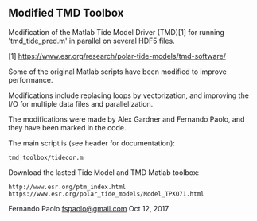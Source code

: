 ## Modified TMD Toolbox

Modification of the Matlab Tide Model Driver (TMD)[1] for running
'tmd_tide_pred.m' in parallel on several HDF5 files.

[1] https://www.esr.org/research/polar-tide-models/tmd-software/

Some of the original Matlab scripts have been modified to improve performance.

Modifications include replacing loops by vectorization, and improving
the I/O for multiple data files and parallelization.

The modifications were made by Alex Gardner and Fernando Paolo, and they
have been marked in the code.

The main script is (see header for documentation):

    tmd_toolbox/tidecor.m

Download the lasted Tide Model and TMD Matlab toolbox:

    http://www.esr.org/ptm_index.html
    https://www.esr.org/polar_tide_models/Model_TPXO71.html


Fernando Paolo <fspaolo@gmail.com>
Oct 12, 2017
